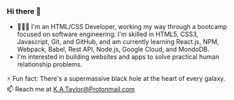 ### Hi there 👋

- 👨🏾‍💻 I'm an HTML/CSS Developer, working my way through a bootcamp focused on software engineering. I'm skilled in HTML5, CSS3, Javascript, Git, and GitHub, and am currently learning React.js, NPM, Webpack, Babel, Rest API, Node.js, Google Cloud, and MondoDB.
- I'm interested in building websites and apps to solve practical human relationship problems. 

⚡ Fun fact: There's a supermassive black hole at the heart of every galaxy.
📫 Reach me at K.A.Taylor@Protonmail.com
